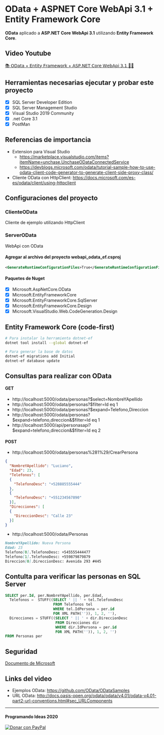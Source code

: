 # OData + ASPNET Core WebApi 3.1 + Entity Framework Core
**OData** aplicado a **ASP.NET Core WebApi 3.1** utilizando **Entity Framework Core**.

## Video Youtube
[📚 𝖮𝖣𝖺𝗍𝖺 + 𝖤𝗇𝗍𝗂𝗍𝗒 𝖥𝗋𝖺𝗆𝖾𝗐𝗈𝗋𝗄 + 𝖠𝖲𝖯.𝖭𝖤𝖳 𝖢𝗈𝗋𝖾 𝖶𝖾𝖻𝖠𝗉𝗂 𝟥.𝟣 📝🔎](https://youtu.be/xsCiXMzAVQ8)

## Herramientas necesarias ejecutar y probar este proyecto
- [x] SQL Server Developer Edition
- [x] SQL Server Management Studio
- [x] Visual Studio 2019 Community
- [x] .net Core 3.1
- [x] PostMan

## Referencias de importancia
 - Extension para Visual Studio
    - https://marketplace.visualstudio.com/items?itemName=unchase.UnchaseODataConnectedService
    - https://devblogs.microsoft.com/odata/tutorial-sample-how-to-use-odata-client-code-generator-to-generate-client-side-proxy-class/
 - Cliente OData con HttpClient: https://docs.microsoft.com/es-es/odata/client/using-httpclient
 
## Configuraciones del proyecto
### ClienteOData
Cliente de ejemplo utilizando HttpClient
### ServerOData
WebApi con OData

#### Agregar al archivo del proyecto webapi_odata_ef.csproj
```xml
<GenerateRuntimeConfigurationFiles>True</GenerateRuntimeConfigurationFiles>
```
#### Paquetes de Nuget
- [x] Microsoft.AspNetCore.OData
- [x] Microsoft.EntityFrameworkCore
- [x] Microsoft.EntityFrameworkCore.SqlServer
- [x] Microsoft.EntityFrameworkCore.Design
- [x] Microsoft.VisualStudio.Web.CodeGeneration.Design

## Entity Framework Core (code-first)

```bash
# Para instalar la herramienta dotnet-ef
dotnet tool install --global dotnet-ef

# Para generar la base de datos
dotnet-ef migrations add Initial
dotnet-ef database update
```

## Consultas para realizar con OData
#### GET
- http://localhost:5000/odata/personas?$select=NombreYApellido
- http://localhost:5000/odata/personas?$filter=Id eq 1
- http://localhost:5000/odata/personas?$expand=Telefono,Direccion
- http://localhost:5000/odata/personas?$expand=telefono,direccion&$filter=Id eq 1
- http://localhost:5000/api/personasapi?$expand=telefono,direccion&$filter=Id eq 2

#### POST
- http://localhost:5000/odata/personas%281%29/CrearPersona
```json
{
  "NombreYApellido": "Luciano",
  "Edad": 23,
  "Telefonos": [
  {
    "TelefonoDesc": "+528885555444"
  },
  {
    "TelefonoDesc": "+551234567890"
  }],
  "Direcciones": [
  {
    "DireccionDesc": "Calle 23"
  }]
}
```
- http://localhost:5000/odata/Personas
```markdown
NombreYApellido: Nueva Persona
Edad: 23
Telefono[0].TelefonoDesc: +545555444477
Telefono[1].TelefonoDesc: +559879879879
Direccion[0].DireccionDesc: Avenida 293 #445
```

## Contulta para verificar las personas en SQL Server
```sql
SELECT per.Id, per.NombreYApellido, per.Edad, 
  Telefonos =  STUFF((SELECT ' || ' + tel.TelefonoDesc
                      FROM Telefonos tel
                      WHERE tel.IdPersona = per.id
                      FOR XML PATH('')), 1, 2, ''),
  Direcciones = STUFF((SELECT ' || ' + dir.DireccionDesc
                       FROM Direcciones dir
                       WHERE dir.IdPersona = per.id
                       FOR XML PATH('')), 1, 2, '')
FROM Personas per
```
## Seguridad
[Documento de Microsoft](https://docs.microsoft.com/en-us/odata/webapi/odata-security)

## Links del video
- Ejemplos OData: https://github.com/OData/ODataSamples
- URL OData: http://docs.oasis-open.org/odata/odata/v4.01/odata-v4.01-part2-url-conventions.html#sec_URLComponents



------------
#### Programando Ideas 2020
<p>
  <a href="https://paypal.me/lp8126" target="_blank">
    <img src="https://www.paypalobjects.com/es_XC/MX/i/btn/btn_donateCC_LG.gif" border="0" alt="Donar con PayPal" />
  </a>
</p>
